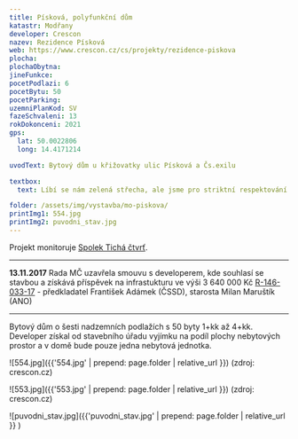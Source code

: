 ```yaml
---
title: Písková, polyfunkční dům
katastr: Modřany
developer: Crescon
nazev: Rezidence Písková
web: https://www.crescon.cz/cs/projekty/rezidence-piskova
plocha:
plochaObytna:
jineFunkce:
pocetPodlazi: 6
pocetBytu: 50
pocetParking:
uzemniPlanKod: SV
fazeSchvaleni: 13
rokDokonceni: 2021
gps:
  lat: 50.0022806
  long: 14.4171214

uvodText: Bytový dům u křižovatky ulic Písková a Čs.exilu

textbox:
  text: Líbí se nám zelená střecha, ale jsme pro striktní respektování územního plánu (SV), který zde dává každé funkci včetně bydlení maximálně 60 % plochy. Bez prostor pro podnikání a setkávání obyvatel se naše městská část mění v noclehárnu.

folder: /assets/img/vystavba/mo-piskova/
printImg1: 554.jpg
printImg2: puvodni_stav.jpg
---
```


Projekt monitoruje [Spolek Tichá čtvrť](http://www.tichactvrt.cz/).

- - -
**13.11.2017** Rada MČ uzavřela smouvu s developerem, kde souhlasí se stavbou a získává příspěvek na infrastukturu ve výši 3&nbsp;640&nbsp;000 Kč  [R-146-033-17](https://www.praha12.cz/assets/File.ashx?id_org=80112&id_dokumenty=58616) - předkladatel František Adámek (ČSSD), starosta Milan Maruštík (ANO)

- - -

Bytový dům o šesti nadzemních podlažích s 50 byty 1+kk až 4+kk. Developer získal od stavebního úřadu vyjímku na podíl plochy nebytových prostor a v domě bude pouze jedna nebytová jednotka.

![554.jpg]({{'554.jpg' | prepend: page.folder | relative_url }})
(zdroj: crescon.cz)

![553.jpg]({{'553.jpg' | prepend: page.folder | relative_url }})
(zdroj: crescon.cz)

![puvodni_stav.jpg]({{'puvodni_stav.jpg' | prepend: page.folder | relative_url }} )
